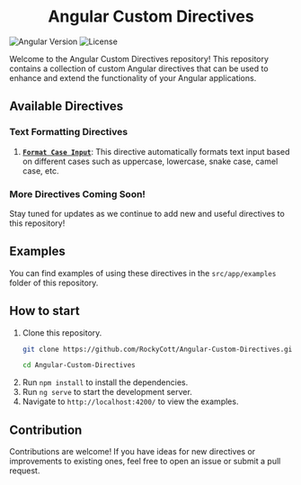 # <div align="center">Angular Custom Directives</div>

![Angular Version](https://img.shields.io/badge/angular-17.0.0-red)
![License](https://img.shields.io/badge/license-MIT-blue)

Welcome to the Angular Custom Directives repository! This repository contains a collection of custom Angular directives that can be used to enhance and extend the functionality of your Angular applications.

## Available Directives

### Text Formatting Directives

1. [**`Format Case Input`**](./src/app/directives/format-case-input): This directive automatically formats text input based on different cases such as uppercase, lowercase, snake case, camel case, etc.

### More Directives Coming Soon!

Stay tuned for updates as we continue to add new and useful directives to this repository!

## Examples

You can find examples of using these directives in the `src/app/examples` folder of this repository.

## How to start

1. Clone this repository.
    ```bash
    git clone https://github.com/RockyCott/Angular-Custom-Directives.git

    cd Angular-Custom-Directives
    ```
2. Run `npm install` to install the dependencies.
3. Run `ng serve` to start the development server.
4. Navigate to `http://localhost:4200/` to view the examples.

## Contribution

Contributions are welcome! If you have ideas for new directives or improvements to existing ones, feel free to open an issue or submit a pull request.
